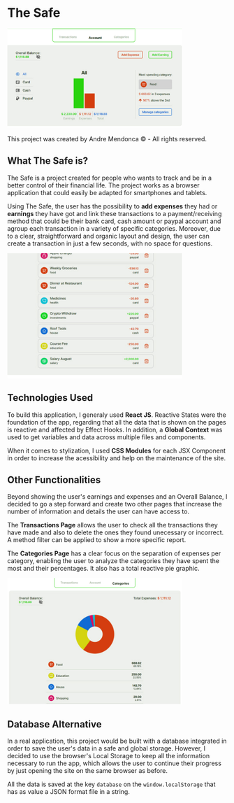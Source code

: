 # The Safe

<img src="./README-imgs/main.jpg" alt="The Safe front page" width="400"/>

This project was created by Andre Mendonca © - All rights reserved.

## What The Safe is?
The Safe is a project created for people who wants to track and be in a better control of their financial life. The project works as a browser application that could easily be adapted for smartphones and tablets.

Using The Safe, the user has the possibility to **add expenses** they had or **earnings** they have got and link these transactions to a payment/receiving method that could be their bank card, cash amount or paypal account and agroup each transaction in a variety of specific categories. Moreover, due to a clear, straightforward and organic layout and design, the user can create a transaction in just a few seconds, with no space for questions.

<img src="./README-imgs/transactions.jpg" alt="Transactions page" width="400"/>

## Technologies Used

To build this application, I generaly used **React JS**. Reactive States were the foundation of the app, regarding that all the data that is shown on the pages is reactive and affected by Effect Hooks. In addition, a **Global Context** was used to get variables and data across multiple files and components.

When it comes to stylization, I used **CSS Modules** for each JSX Component in order to increase the acessibility and help on the maintenance of the site.

## Other Functionalities

Beyond showing the user's earnings and expenses and an Overall Balance, I decided to go a step forward and create two other pages that increase the number of information and details the user can have access to.

The **Transactions Page** allows the user to check all the transactions they have made and also to delete the ones they found unecessary or incorrect. A method filter can be applied to show a more specific report.

The **Categories Page** has a clear focus on the separation of expenses per category, enabling the user to analyze the categories they have spent the most and their percentages. It also has a total reactive pie graphic.

<img src="./README-imgs/categories.jpg" alt="Categories page" width="400"/>


## Database Alternative

In a real application, this project would be built with a database integrated in order to save the user's data in a safe and global storage. However, I decided to use the browser's Local Storage to keep all the information necessary to run the app, which allows the user to continue their progress by just opening the site on the same browser as before.

All the data is saved at the key ```database``` on the ```window.localStorage``` that has as value a JSON format file in a string.
